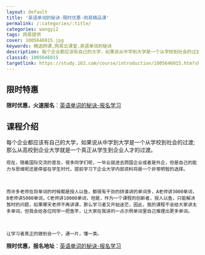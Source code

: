 ```yaml
---
layout: default
title: '英语单词的秘诀-限时优惠-网易精品课'
permalink: /:categories/:title/
categories: wangyi2
tags: 网易提供
cover: 1005646015.jpg
keywords: 精选网课,网易云课堂,英语单词的秘诀
description: 每个企业都应该有自己的大学，如果说从中学到大学是一个从学校到社会的过渡;那么从高校到企业大学就是一个真正从学生到企业人才
classid: 1005646015
targetlink: https://study.163.com/course/introduction/1005646015.htm?share=1&shareId=1025206652&utm_campaign=share&utm_medium=iphoneShare&utm_source=&utm_u=1025206652
---
```


## 限时特惠

**限时优惠，火速报名**：[英语单词的秘诀-报名学习](https://study.163.com/course/introduction/1005646015.htm?share=1&shareId=1025206652&utm_campaign=share&utm_medium=iphoneShare&utm_source=&utm_u=1025206652)

## 课程介绍

每个企业都应该有自己的大学，如果说从中学到大学是一个从学校到社会的过渡;那么从高校到企业大学就是一个真正从学生到企业人才的过渡。



    现在，随着国际交流的普及，很多同学们呢，一毕业就进去跨国企业或者是外企，但是自己的能力与思维呢还是停留在学生时代，提前学习下企业大学内部资料将是一个非常明智的选择。



    而许多老师在将单词的时候都是授人以鱼，都很有干劲的拼谁讲的单词多，A老师讲3000单词，B老师讲5000单词，C老师讲10000单词，但是，作为一个课程的创新者，授人以鱼，只能解决暂时的问题，如果哪天老师不再讲课，那么学习者又开始迷茫，因此，我的课程不会给大家讲太多单词，但我会给各位同学一把鱼竿，让大家在我讲的一点示例单词里自己推理出更多单词。



    让学习者真正的做到会一个，通一片，懂一类。

**限时优惠，报名地址**：[英语单词的秘诀-报名学习](https://study.163.com/course/introduction/1005646015.htm?share=1&shareId=1025206652&utm_campaign=share&utm_medium=iphoneShare&utm_source=&utm_u=1025206652)

